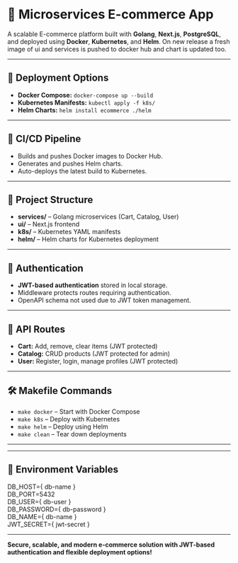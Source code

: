 # 🛒 Microservices E-commerce App
A scalable E-commerce platform built with **Golang**, **Next.js**, **PostgreSQL**, and deployed using **Docker**, **Kubernetes**, and **Helm**.
On new release a fresh image of ui and services is pushed to docker hub and chart is updated too.

---

## 🚀 Deployment Options
- **Docker Compose:** `docker-compose up --build`
- **Kubernetes Manifests:** `kubectl apply -f k8s/`
- **Helm Charts:** `helm install ecommerce ./helm`

---

## 🔄 CI/CD Pipeline
- Builds and pushes Docker images to Docker Hub.
- Generates and pushes Helm charts.
- Auto-deploys the latest build to Kubernetes.

---

## 🧱 Project Structure
- **services/** – Golang microservices (Cart, Catalog, User)
- **ui/** – Next.js frontend
- **k8s/** – Kubernetes YAML manifests
- **helm/** – Helm charts for Kubernetes deployment

---

## 🔐 Authentication
- **JWT-based authentication** stored in local storage.
- Middleware protects routes requiring authentication.
- OpenAPI schema not used due to JWT token management.

---

## 🔄 API Routes
- **Cart:** Add, remove, clear items (JWT protected)
- **Catalog:** CRUD products (JWT protected for admin)
- **User:** Register, login, manage profiles (JWT protected)

---

## 🛠️ Makefile Commands
- `make docker` – Start with Docker Compose
- `make k8s` – Deploy with Kubernetes
- `make helm` – Deploy using Helm
- `make clean` – Tear down deployments

---

---

## 🔑 Environment Variables
DB_HOST={ db-name }  
DB_PORT=5432  
DB_USER={ db-user }  
DB_PASSWORD={ db-password }  
DB_NAME={ db-name }  
JWT_SECRET={ jwt-secret }  

---

**Secure, scalable, and modern e-commerce solution with JWT-based authentication and flexible deployment options!**

